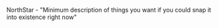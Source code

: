 NorthStar - "Minimum description of things you want if you could snap it into existence right now"

